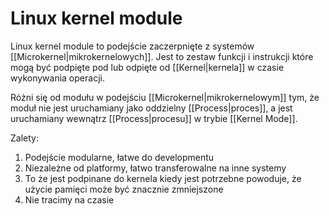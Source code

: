 # Linux kernel module
Linux kernel module to podejście zaczerpnięte z systemów [[Microkernel|mikrokernelowych]]. Jest to zestaw funkcji i instrukcji które mogą być podpięte pod lub odpięte od [[Kernel|kernela]] w czasie wykonywania operacji. 

Różni się od modułu w podejściu [[Microkernel|mikrokernelowym]] tym, że moduł nie jest uruchamiany jako oddzielny [[Process|proces]], a jest uruchamiany wewnątrz [[Process|procesu]] w trybie [[Kernel Mode]].

Zalety:
1. Podejście modularne, łatwe do developmentu
2. Niezależne od platformy, łatwo transferowalne na inne systemy
3. To że jest podpinane do kernela kiedy jest potrzebne powoduje, że użycie pamięci może być znacznie zmniejszone
4. Nie tracimy na czasie 